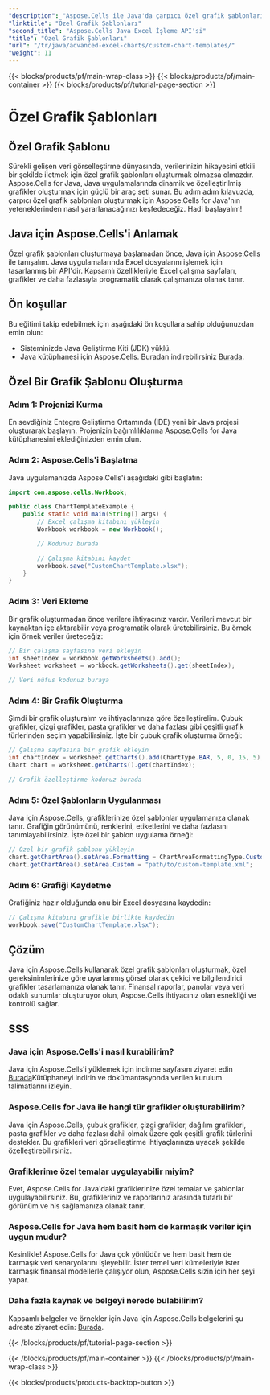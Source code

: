 ```yaml
---
"description": "Aspose.Cells ile Java'da çarpıcı özel grafik şablonları oluşturmayı öğrenin. Bu adım adım kılavuz, dinamik veri görselleştirme için ihtiyacınız olan her şeyi kapsar."
"linktitle": "Özel Grafik Şablonları"
"second_title": "Aspose.Cells Java Excel İşleme API'si"
"title": "Özel Grafik Şablonları"
"url": "/tr/java/advanced-excel-charts/custom-chart-templates/"
"weight": 11
---
```


{{< blocks/products/pf/main-wrap-class >}}
{{< blocks/products/pf/main-container >}}
{{< blocks/products/pf/tutorial-page-section >}}

# Özel Grafik Şablonları


## Özel Grafik Şablonu

Sürekli gelişen veri görselleştirme dünyasında, verilerinizin hikayesini etkili bir şekilde iletmek için özel grafik şablonları oluşturmak olmazsa olmazdır. Aspose.Cells for Java, Java uygulamalarında dinamik ve özelleştirilmiş grafikler oluşturmak için güçlü bir araç seti sunar. Bu adım adım kılavuzda, çarpıcı özel grafik şablonları oluşturmak için Aspose.Cells for Java'nın yeteneklerinden nasıl yararlanacağınızı keşfedeceğiz. Hadi başlayalım!

## Java için Aspose.Cells'i Anlamak

Özel grafik şablonları oluşturmaya başlamadan önce, Java için Aspose.Cells ile tanışalım. Java uygulamalarında Excel dosyalarını işlemek için tasarlanmış bir API'dir. Kapsamlı özellikleriyle Excel çalışma sayfaları, grafikler ve daha fazlasıyla programatik olarak çalışmanıza olanak tanır.

## Ön koşullar

Bu eğitimi takip edebilmek için aşağıdaki ön koşullara sahip olduğunuzdan emin olun:

- Sisteminizde Java Geliştirme Kiti (JDK) yüklü.
- Java kütüphanesi için Aspose.Cells. Buradan indirebilirsiniz [Burada](https://releases.aspose.com/cells/java/).

## Özel Bir Grafik Şablonu Oluşturma

### Adım 1: Projenizi Kurma

En sevdiğiniz Entegre Geliştirme Ortamında (IDE) yeni bir Java projesi oluşturarak başlayın. Projenizin bağımlılıklarına Aspose.Cells for Java kütüphanesini eklediğinizden emin olun.

### Adım 2: Aspose.Cells'i Başlatma

Java uygulamanızda Aspose.Cells'i aşağıdaki gibi başlatın:

```java
import com.aspose.cells.Workbook;

public class ChartTemplateExample {
    public static void main(String[] args) {
        // Excel çalışma kitabını yükleyin
        Workbook workbook = new Workbook();

        // Kodunuz burada

        // Çalışma kitabını kaydet
        workbook.save("CustomChartTemplate.xlsx");
    }
}
```

### Adım 3: Veri Ekleme

Bir grafik oluşturmadan önce verilere ihtiyacınız vardır. Verileri mevcut bir kaynaktan içe aktarabilir veya programatik olarak üretebilirsiniz. Bu örnek için örnek veriler üreteceğiz:

```java
// Bir çalışma sayfasına veri ekleyin
int sheetIndex = workbook.getWorksheets().add();
Worksheet worksheet = workbook.getWorksheets().get(sheetIndex);

// Veri nüfus kodunuz buraya
```

### Adım 4: Bir Grafik Oluşturma

Şimdi bir grafik oluşturalım ve ihtiyaçlarınıza göre özelleştirelim. Çubuk grafikler, çizgi grafikler, pasta grafikler ve daha fazlası gibi çeşitli grafik türlerinden seçim yapabilirsiniz. İşte bir çubuk grafik oluşturma örneği:

```java
// Çalışma sayfasına bir grafik ekleyin
int chartIndex = worksheet.getCharts().add(ChartType.BAR, 5, 0, 15, 5);
Chart chart = worksheet.getCharts().get(chartIndex);

// Grafik özelleştirme kodunuz burada
```

### Adım 5: Özel Şablonların Uygulanması

Java için Aspose.Cells, grafiklerinize özel şablonlar uygulamanıza olanak tanır. Grafiğin görünümünü, renklerini, etiketlerini ve daha fazlasını tanımlayabilirsiniz. İşte özel bir şablon uygulama örneği:

```java
// Özel bir grafik şablonu yükleyin
chart.getChartArea().setArea.Formatting = ChartAreaFormattingType.Custom;
chart.getChartArea().setArea.Custom = "path/to/custom-template.xml";
```

### Adım 6: Grafiği Kaydetme

Grafiğiniz hazır olduğunda onu bir Excel dosyasına kaydedin:

```java
// Çalışma kitabını grafikle birlikte kaydedin
workbook.save("CustomChartTemplate.xlsx");
```

## Çözüm

Java için Aspose.Cells kullanarak özel grafik şablonları oluşturmak, özel gereksinimlerinize göre uyarlanmış görsel olarak çekici ve bilgilendirici grafikler tasarlamanıza olanak tanır. Finansal raporlar, panolar veya veri odaklı sunumlar oluşturuyor olun, Aspose.Cells ihtiyacınız olan esnekliği ve kontrolü sağlar.

## SSS

### Java için Aspose.Cells'i nasıl kurabilirim?

Java için Aspose.Cells'i yüklemek için indirme sayfasını ziyaret edin [Burada](https://releases.aspose.com/cells/java/)Kütüphaneyi indirin ve dokümantasyonda verilen kurulum talimatlarını izleyin.

### Aspose.Cells for Java ile hangi tür grafikler oluşturabilirim?

Java için Aspose.Cells, çubuk grafikler, çizgi grafikler, dağılım grafikleri, pasta grafikler ve daha fazlası dahil olmak üzere çok çeşitli grafik türlerini destekler. Bu grafikleri veri görselleştirme ihtiyaçlarınıza uyacak şekilde özelleştirebilirsiniz.

### Grafiklerime özel temalar uygulayabilir miyim?

Evet, Aspose.Cells for Java'daki grafiklerinize özel temalar ve şablonlar uygulayabilirsiniz. Bu, grafikleriniz ve raporlarınız arasında tutarlı bir görünüm ve his sağlamanıza olanak tanır.

### Aspose.Cells for Java hem basit hem de karmaşık veriler için uygun mudur?

Kesinlikle! Aspose.Cells for Java çok yönlüdür ve hem basit hem de karmaşık veri senaryolarını işleyebilir. İster temel veri kümeleriyle ister karmaşık finansal modellerle çalışıyor olun, Aspose.Cells sizin için her şeyi yapar.

### Daha fazla kaynak ve belgeyi nerede bulabilirim?

Kapsamlı belgeler ve örnekler için Java için Aspose.Cells belgelerini şu adreste ziyaret edin: [Burada](https://reference.aspose.com/cells/java/).

{{< /blocks/products/pf/tutorial-page-section >}}

{{< /blocks/products/pf/main-container >}}
{{< /blocks/products/pf/main-wrap-class >}}

{{< blocks/products/products-backtop-button >}}
